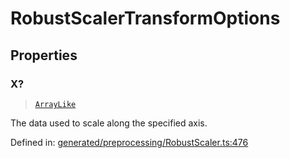 # RobustScalerTransformOptions

## Properties

### X?

> [`ArrayLike`](../types/ArrayLike.md)

The data used to scale along the specified axis.

Defined in:  [generated/preprocessing/RobustScaler.ts:476](https://github.com/transitive-bullshit/scikit-learn-ts/blob/b59c1ff/packages/sklearn/src/generated/preprocessing/RobustScaler.ts#L476)
